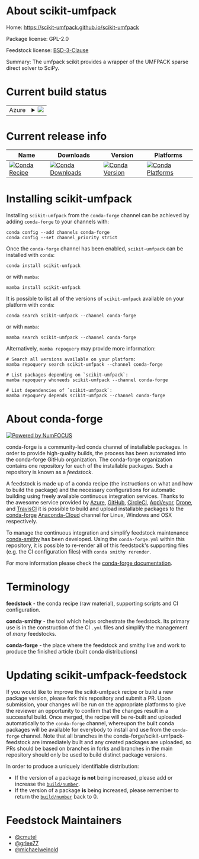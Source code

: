 About scikit-umfpack
====================

Home: https://scikit-umfpack.github.io/scikit-umfpack

Package license: GPL-2.0

Feedstock license: [BSD-3-Clause](https://github.com/conda-forge/scikit-umfpack-feedstock/blob/master/LICENSE.txt)

Summary: The umfpack scikit provides a wrapper of the UMFPACK sparse direct solver to SciPy.

Current build status
====================


<table>
    
  <tr>
    <td>Azure</td>
    <td>
      <details>
        <summary>
          <a href="https://dev.azure.com/conda-forge/feedstock-builds/_build/latest?definitionId=1886&branchName=master">
            <img src="https://dev.azure.com/conda-forge/feedstock-builds/_apis/build/status/scikit-umfpack-feedstock?branchName=master">
          </a>
        </summary>
        <table>
          <thead><tr><th>Variant</th><th>Status</th></tr></thead>
          <tbody><tr>
              <td>linux_64_numpy1.19python3.7.____73_pypy</td>
              <td>
                <a href="https://dev.azure.com/conda-forge/feedstock-builds/_build/latest?definitionId=1886&branchName=master">
                  <img src="https://dev.azure.com/conda-forge/feedstock-builds/_apis/build/status/scikit-umfpack-feedstock?branchName=master&jobName=linux&configuration=linux_64_numpy1.19python3.7.____73_pypy" alt="variant">
                </a>
              </td>
            </tr><tr>
              <td>linux_64_numpy1.19python3.7.____cpython</td>
              <td>
                <a href="https://dev.azure.com/conda-forge/feedstock-builds/_build/latest?definitionId=1886&branchName=master">
                  <img src="https://dev.azure.com/conda-forge/feedstock-builds/_apis/build/status/scikit-umfpack-feedstock?branchName=master&jobName=linux&configuration=linux_64_numpy1.19python3.7.____cpython" alt="variant">
                </a>
              </td>
            </tr><tr>
              <td>linux_64_numpy1.19python3.8.____cpython</td>
              <td>
                <a href="https://dev.azure.com/conda-forge/feedstock-builds/_build/latest?definitionId=1886&branchName=master">
                  <img src="https://dev.azure.com/conda-forge/feedstock-builds/_apis/build/status/scikit-umfpack-feedstock?branchName=master&jobName=linux&configuration=linux_64_numpy1.19python3.8.____cpython" alt="variant">
                </a>
              </td>
            </tr><tr>
              <td>linux_64_numpy1.19python3.9.____cpython</td>
              <td>
                <a href="https://dev.azure.com/conda-forge/feedstock-builds/_build/latest?definitionId=1886&branchName=master">
                  <img src="https://dev.azure.com/conda-forge/feedstock-builds/_apis/build/status/scikit-umfpack-feedstock?branchName=master&jobName=linux&configuration=linux_64_numpy1.19python3.9.____cpython" alt="variant">
                </a>
              </td>
            </tr><tr>
              <td>linux_64_numpy1.21python3.10.____cpython</td>
              <td>
                <a href="https://dev.azure.com/conda-forge/feedstock-builds/_build/latest?definitionId=1886&branchName=master">
                  <img src="https://dev.azure.com/conda-forge/feedstock-builds/_apis/build/status/scikit-umfpack-feedstock?branchName=master&jobName=linux&configuration=linux_64_numpy1.21python3.10.____cpython" alt="variant">
                </a>
              </td>
            </tr><tr>
              <td>osx_64_numpy1.19python3.7.____73_pypy</td>
              <td>
                <a href="https://dev.azure.com/conda-forge/feedstock-builds/_build/latest?definitionId=1886&branchName=master">
                  <img src="https://dev.azure.com/conda-forge/feedstock-builds/_apis/build/status/scikit-umfpack-feedstock?branchName=master&jobName=osx&configuration=osx_64_numpy1.19python3.7.____73_pypy" alt="variant">
                </a>
              </td>
            </tr><tr>
              <td>osx_64_numpy1.19python3.7.____cpython</td>
              <td>
                <a href="https://dev.azure.com/conda-forge/feedstock-builds/_build/latest?definitionId=1886&branchName=master">
                  <img src="https://dev.azure.com/conda-forge/feedstock-builds/_apis/build/status/scikit-umfpack-feedstock?branchName=master&jobName=osx&configuration=osx_64_numpy1.19python3.7.____cpython" alt="variant">
                </a>
              </td>
            </tr><tr>
              <td>osx_64_numpy1.19python3.8.____cpython</td>
              <td>
                <a href="https://dev.azure.com/conda-forge/feedstock-builds/_build/latest?definitionId=1886&branchName=master">
                  <img src="https://dev.azure.com/conda-forge/feedstock-builds/_apis/build/status/scikit-umfpack-feedstock?branchName=master&jobName=osx&configuration=osx_64_numpy1.19python3.8.____cpython" alt="variant">
                </a>
              </td>
            </tr><tr>
              <td>osx_64_numpy1.19python3.9.____cpython</td>
              <td>
                <a href="https://dev.azure.com/conda-forge/feedstock-builds/_build/latest?definitionId=1886&branchName=master">
                  <img src="https://dev.azure.com/conda-forge/feedstock-builds/_apis/build/status/scikit-umfpack-feedstock?branchName=master&jobName=osx&configuration=osx_64_numpy1.19python3.9.____cpython" alt="variant">
                </a>
              </td>
            </tr><tr>
              <td>osx_64_numpy1.21python3.10.____cpython</td>
              <td>
                <a href="https://dev.azure.com/conda-forge/feedstock-builds/_build/latest?definitionId=1886&branchName=master">
                  <img src="https://dev.azure.com/conda-forge/feedstock-builds/_apis/build/status/scikit-umfpack-feedstock?branchName=master&jobName=osx&configuration=osx_64_numpy1.21python3.10.____cpython" alt="variant">
                </a>
              </td>
            </tr>
          </tbody>
        </table>
      </details>
    </td>
  </tr>
</table>

Current release info
====================

| Name | Downloads | Version | Platforms |
| --- | --- | --- | --- |
| [![Conda Recipe](https://img.shields.io/badge/recipe-scikit--umfpack-green.svg)](https://anaconda.org/conda-forge/scikit-umfpack) | [![Conda Downloads](https://img.shields.io/conda/dn/conda-forge/scikit-umfpack.svg)](https://anaconda.org/conda-forge/scikit-umfpack) | [![Conda Version](https://img.shields.io/conda/vn/conda-forge/scikit-umfpack.svg)](https://anaconda.org/conda-forge/scikit-umfpack) | [![Conda Platforms](https://img.shields.io/conda/pn/conda-forge/scikit-umfpack.svg)](https://anaconda.org/conda-forge/scikit-umfpack) |

Installing scikit-umfpack
=========================

Installing `scikit-umfpack` from the `conda-forge` channel can be achieved by adding `conda-forge` to your channels with:

```
conda config --add channels conda-forge
conda config --set channel_priority strict
```

Once the `conda-forge` channel has been enabled, `scikit-umfpack` can be installed with `conda`:

```
conda install scikit-umfpack
```

or with `mamba`:

```
mamba install scikit-umfpack
```

It is possible to list all of the versions of `scikit-umfpack` available on your platform with `conda`:

```
conda search scikit-umfpack --channel conda-forge
```

or with `mamba`:

```
mamba search scikit-umfpack --channel conda-forge
```

Alternatively, `mamba repoquery` may provide more information:

```
# Search all versions available on your platform:
mamba repoquery search scikit-umfpack --channel conda-forge

# List packages depending on `scikit-umfpack`:
mamba repoquery whoneeds scikit-umfpack --channel conda-forge

# List dependencies of `scikit-umfpack`:
mamba repoquery depends scikit-umfpack --channel conda-forge
```


About conda-forge
=================

[![Powered by
NumFOCUS](https://img.shields.io/badge/powered%20by-NumFOCUS-orange.svg?style=flat&colorA=E1523D&colorB=007D8A)](https://numfocus.org)

conda-forge is a community-led conda channel of installable packages.
In order to provide high-quality builds, the process has been automated into the
conda-forge GitHub organization. The conda-forge organization contains one repository
for each of the installable packages. Such a repository is known as a *feedstock*.

A feedstock is made up of a conda recipe (the instructions on what and how to build
the package) and the necessary configurations for automatic building using freely
available continuous integration services. Thanks to the awesome service provided by
[Azure](https://azure.microsoft.com/en-us/services/devops/), [GitHub](https://github.com/),
[CircleCI](https://circleci.com/), [AppVeyor](https://www.appveyor.com/),
[Drone](https://cloud.drone.io/welcome), and [TravisCI](https://travis-ci.com/)
it is possible to build and upload installable packages to the
[conda-forge](https://anaconda.org/conda-forge) [Anaconda-Cloud](https://anaconda.org/)
channel for Linux, Windows and OSX respectively.

To manage the continuous integration and simplify feedstock maintenance
[conda-smithy](https://github.com/conda-forge/conda-smithy) has been developed.
Using the ``conda-forge.yml`` within this repository, it is possible to re-render all of
this feedstock's supporting files (e.g. the CI configuration files) with ``conda smithy rerender``.

For more information please check the [conda-forge documentation](https://conda-forge.org/docs/).

Terminology
===========

**feedstock** - the conda recipe (raw material), supporting scripts and CI configuration.

**conda-smithy** - the tool which helps orchestrate the feedstock.
                   Its primary use is in the construction of the CI ``.yml`` files
                   and simplify the management of *many* feedstocks.

**conda-forge** - the place where the feedstock and smithy live and work to
                  produce the finished article (built conda distributions)


Updating scikit-umfpack-feedstock
=================================

If you would like to improve the scikit-umfpack recipe or build a new
package version, please fork this repository and submit a PR. Upon submission,
your changes will be run on the appropriate platforms to give the reviewer an
opportunity to confirm that the changes result in a successful build. Once
merged, the recipe will be re-built and uploaded automatically to the
`conda-forge` channel, whereupon the built conda packages will be available for
everybody to install and use from the `conda-forge` channel.
Note that all branches in the conda-forge/scikit-umfpack-feedstock are
immediately built and any created packages are uploaded, so PRs should be based
on branches in forks and branches in the main repository should only be used to
build distinct package versions.

In order to produce a uniquely identifiable distribution:
 * If the version of a package **is not** being increased, please add or increase
   the [``build/number``](https://docs.conda.io/projects/conda-build/en/latest/resources/define-metadata.html#build-number-and-string).
 * If the version of a package **is** being increased, please remember to return
   the [``build/number``](https://docs.conda.io/projects/conda-build/en/latest/resources/define-metadata.html#build-number-and-string)
   back to 0.

Feedstock Maintainers
=====================

* [@cmutel](https://github.com/cmutel/)
* [@grlee77](https://github.com/grlee77/)
* [@michaelweinold](https://github.com/michaelweinold/)

